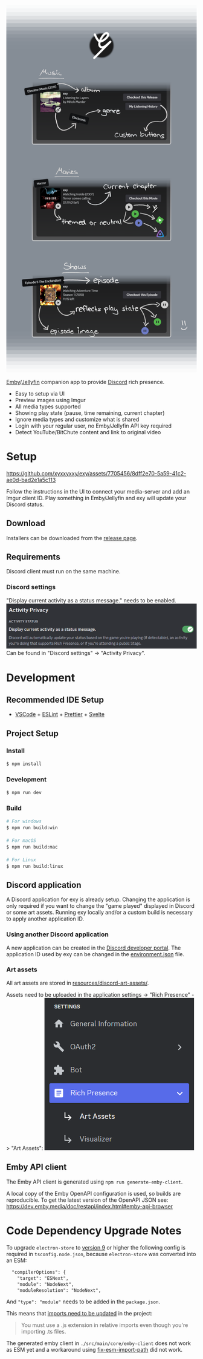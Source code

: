 ![intro](resources/docs/intro.png)

[Emby](https://emby.media)/[Jellyfin](https://jellyfin.org) companion app to provide [Discord](https://discord.com) rich presence.

- Easy to setup via UI
- Preview images using Imgur
- All media types supported
- Showing play state (pause, time remaining, current chapter)
- Ignore media types and customize what is shared
- Login with your regular user, no Emby/Jellyfin API key required
- Detect YouTube/BitChute content and link to original video

# Setup

https://github.com/xyxxyxxy/exy/assets/7705456/8dff2e70-5a59-41c2-ae0d-bad2e1a5c113

Follow the instructions in the UI to connect your media-server and add an Imgur client ID. Play something in Emby/Jellyfin and exy will update your Discord status.

## Download

Installers can be downloaded from the [release page](https://github.com/xyxxyxxy/exy/releases/latest).

## Requirements

Discord client must run on the same machine.

### Discord settings

"Display current activity as a status message." needs to be enabled.
![discord-settings](resources/docs/discord-setting.png)
Can be found in "Discord settings" -> "Activity Privacy".

# Development

## Recommended IDE Setup

- [VSCode](https://code.visualstudio.com/) + [ESLint](https://marketplace.visualstudio.com/items?itemName=dbaeumer.vscode-eslint) + [Prettier](https://marketplace.visualstudio.com/items?itemName=esbenp.prettier-vscode) + [Svelte](https://marketplace.visualstudio.com/items?itemName=svelte.svelte-vscode)

## Project Setup

### Install

```bash
$ npm install
```

### Development

```bash
$ npm run dev
```

### Build

```bash
# For windows
$ npm run build:win

# For macOS
$ npm run build:mac

# For Linux
$ npm run build:linux
```

## Discord application

A Discord application for exy is already setup. Changing the application is only required if you want to change the "game played" displayed in Discord or some art assets. Running exy locally and/or a custom build is necessary to apply another application ID.

### Using another Discord application

A new application can be created in the [Discord developer portal](https://discord.com/developers/applications).
The application ID used by exy can be changed in the [environment.json](src/environment.json) file.

### Art assets

All art assets are stored in [resources/discord-art-assets/](resources/discord-art-assets/).

Assets need to be uploaded in the application settings -> "Rich Presence" -> "Art Assets":
![discord-art-assets](/resources/docs/discord-art-assets.png)

## Emby API client

The Emby API client is generated using `npm run generate-emby-client`.

A local copy of the Emby OpenAPI configuration is used, so builds are reproducible.
To get the latest version of the OpenAPI JSON see:
https://dev.emby.media/doc/restapi/index.html#emby-api-browser

# Code Dependency Upgrade Notes

To upgrade `electron-store` to [version 9](https://github.com/sindresorhus/electron-store/releases/tag/v9.0.0) or higher the following config is required in `tsconfig.node.json`, because `electron-store` was converted into an ESM:

```
  "compilerOptions": {
    "target": "ESNext",
    "module": "NodeNext",
    "moduleResolution": "NodeNext",
```

And `"type": "module"` needs to be added in the `package.json`.

This means that [imports need to be updated](https://gist.github.com/sindresorhus/a39789f98801d908bbc7ff3ecc99d99c#how-can-i-make-my-typescript-project-output-esm) in the project:

> You must use a .js extension in relative imports even though you're importing .ts files.

The generated emby client in `./src/main/core/emby-client` does not work as ESM yet and a workaround using [fix-esm-import-path](https://www.npmjs.com/package/fix-esm-import-path) did not work.
